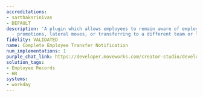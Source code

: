 ```yaml
---
accreditations:
- sarthaksrinivas
- DEFAULT
description: 'A plugin which allows employees to remain aware of employee transfers
  - promotions, lateral moves, or transferring to a different team or location.'
fidelity: VALIDATED
name: Complete Employee Transfer Notification
num_implementations: 1
purple_chat_link: https://developer.moveworks.com/creator-studio/developer-tools/purple-chat-builder?workspace=%7B%22title%22%3A%22My+Workspace%22%2C%22botSettings%22%3A%7B%7D%2C%22mocks%22%3A%5B%7B%22id%22%3A5710%2C%22title%22%3A%22Mock+1%22%2C%22transcript%22%3A%7B%22settings%22%3A%7B%22colorStyle%22%3A%22LIGHT%22%2C%22startTime%22%3A%2211%3A43+AM%22%2C%22defaultPerson%22%3A%22GWEN%22%2C%22editable%22%3Atrue%7D%2C%22messages%22%3A%5B%7B%22from%22%3A%22BOT%22%2C%22text%22%3A%22%3Cp%3ETeam%2C%3Cbr%3EWe+are+thrilled+to+announce+the+promotion+of+Jane+Doe+to+Senior+Manager+of+Marketing%2C+effective+July+1st.+In+her+new+role%2C+Jane+will+lead+our+strategic+marketing+initiatives%2C+overseeing+campaign+development+and+team+mentorship.%3Cbr%3E%3Cbr%3EJane%E2%80%99s+dedication+and+innovative+approach+have+significantly+contributed+to+our+department%E2%80%99s+success%2C+and+we+are+confident+in+her+ability+to+bring+her+unique+vision+to+this+new+position.+Please+join+us+in+congratulating+Jane+on+her+well-deserved+promotion.%3Cbr%3EBest%2C%3Cbr%3E%3Cbr%3EJohn+Smith%3Cbr%3EDirector+of+Marketing%3C%2Fp%3E%22%7D%5D%7D%7D%5D%7D
solution_tags:
- Employee Records
- HR
systems:
- workday
---
```

